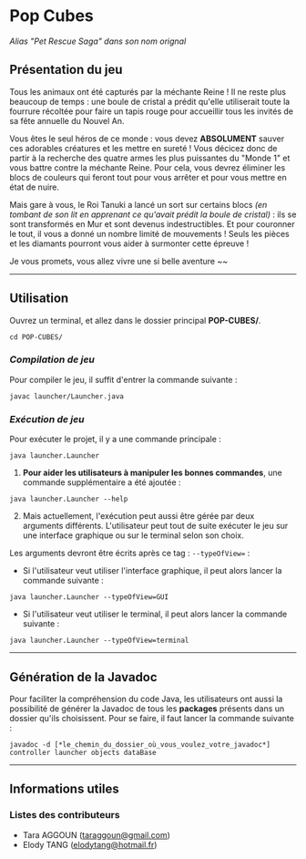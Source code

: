 # Pop Cubes
_Alias "Pet Rescue Saga" dans son nom orignal_



## Présentation du jeu

Tous les animaux ont été capturés par la méchante Reine ! Il ne reste plus beaucoup de temps : une boule de cristal a prédit qu'elle utiliserait toute la fourrure récoltée pour faire un tapis rouge pour accueillir tous les invités de sa fête annuelle du Nouvel An.

Vous êtes le seul héros de ce monde : vous devez **ABSOLUMENT** sauver ces adorables créatures et les mettre en sureté ! Vous décicez donc de partir à la recherche des quatre armes les plus puissantes du "Monde 1" et vous battre contre la méchante Reine. Pour cela, vous devrez éliminer les blocs de couleurs qui feront tout pour vous arrêter et pour vous mettre en état de nuire.

Mais gare à vous, le Roi Tanuki a lancé un sort sur certains blocs _(en tombant de son lit en apprenant ce qu'avait prédit la boule de cristal)_ : ils se sont transformés en Mur et sont devenus indestructibles. Et pour couronner le tout, il vous a donné un nombre limité de mouvements ! Seuls les pièces et les diamants pourront vous aider à surmonter cette épreuve !

Je vous promets, vous allez vivre une si belle aventure ~~



-------------------------------------------------------------------
## Utilisation

Ouvrez un terminal, et allez dans le dossier principal **POP-CUBES/**.

```
cd POP-CUBES/
```

### _Compilation de jeu_
Pour compiler le jeu, il suffit d'entrer la commande suivante :

```
javac launcher/Launcher.java
```

### _Exécution de jeu_
Pour exécuter le projet, il y a une commande principale :

```
java launcher.Launcher
```

1. **Pour aider les utilisateurs à manipuler les bonnes commandes**, une commande supplémentaire a été ajoutée :

```
java launcher.Launcher --help
```

2. Mais actuellement, l'exécution peut aussi être gérée par deux arguments différents.
L'utilisateur peut tout de suite exécuter le jeu sur une interface graphique ou sur le terminal selon son choix.

Les arguments devront être écrits après ce tag : `--typeOfView=` :

- Si l'utilisateur veut utiliser l'interface graphique, il peut alors lancer la commande suivante :

```
java launcher.Launcher --typeOfView=GUI
```

- Si l'utilisateur veut utiliser le terminal, il peut alors lancer la commande suivante :

```
java launcher.Launcher --typeOfView=terminal
```



-------------------------------------------------------------------
## Génération de la Javadoc

Pour faciliter la compréhension du code Java, les utilisateurs ont aussi la possibilité de générer la Javadoc de tous les **packages** présents dans un dossier qu'ils choisissent. Pour se faire, il faut lancer la commande suivante :

```
javadoc -d [*le_chemin_du_dossier_où_vous_voulez_votre_javadoc*] controller launcher objects dataBase
```



-------------------------------------------------------------------
## Informations utiles

### Listes des contributeurs
- Tara AGGOUN (taraggoun@gmail.com)
- Elody TANG (elodytang@hotmail.fr)
